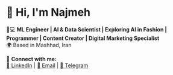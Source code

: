 # 👋 Hi, I'm Najmeh 
🧠💻 **ML Engineer | AI & Data Scientist | Exploring AI in Fashion | Programmer | Content Creator | Digital Marketing Specialist**   
🌍 Based in Mashhad, Iran  

🔗 **Connect with me:**  
 [💼 LinkedIn](https://www.linkedin.com/in/najmehkhani) | [📧 Email](mailto:najmehkhani.95@gmail.com) | [📱 Telegram](https://t.me/Najmehkhanii9)
